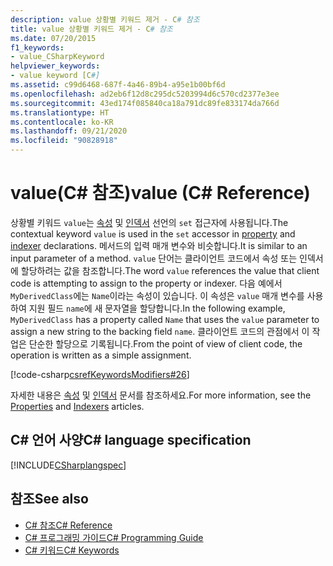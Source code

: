 ```yaml
---
description: value 상황별 키워드 제거 - C# 참조
title: value 상황별 키워드 제거 - C# 참조
ms.date: 07/20/2015
f1_keywords:
- value_CSharpKeyword
helpviewer_keywords:
- value keyword [C#]
ms.assetid: c99d6468-687f-4a46-89b4-a95e1b00bf6d
ms.openlocfilehash: ad2eb6f12d8c295dc5203994d6c570cd2377e3ee
ms.sourcegitcommit: 43ed174f085840ca18a791dc89fe833174da766d
ms.translationtype: HT
ms.contentlocale: ko-KR
ms.lasthandoff: 09/21/2020
ms.locfileid: "90828918"
---
```

# <a name="value-c-reference"></a><span data-ttu-id="8d7e8-103">value(C# 참조)</span><span class="sxs-lookup"><span data-stu-id="8d7e8-103">value (C# Reference)</span></span>

<span data-ttu-id="8d7e8-104">상황별 키워드 `value`는 [속성](../../programming-guide/classes-and-structs/properties.md) 및 [인덱서](../../programming-guide/indexers/index.md) 선언의 `set` 접근자에 사용됩니다.</span><span class="sxs-lookup"><span data-stu-id="8d7e8-104">The contextual keyword `value` is used in the `set` accessor in [property](../../programming-guide/classes-and-structs/properties.md) and [indexer](../../programming-guide/indexers/index.md) declarations.</span></span> <span data-ttu-id="8d7e8-105">메서드의 입력 매개 변수와 비슷합니다.</span><span class="sxs-lookup"><span data-stu-id="8d7e8-105">It is similar to an input parameter of a method.</span></span> <span data-ttu-id="8d7e8-106">`value` 단어는 클라이언트 코드에서 속성 또는 인덱서에 할당하려는 값을 참조합니다.</span><span class="sxs-lookup"><span data-stu-id="8d7e8-106">The word `value` references the value that client code is attempting to assign to the property or indexer.</span></span> <span data-ttu-id="8d7e8-107">다음 예에서 `MyDerivedClass`에는 `Name`이라는 속성이 있습니다. 이 속성은 `value` 매개 변수를 사용하여 지원 필드 `name`에 새 문자열을 할당합니다.</span><span class="sxs-lookup"><span data-stu-id="8d7e8-107">In the following example, `MyDerivedClass` has a property called `Name` that uses the `value` parameter to assign a new string to the backing field `name`.</span></span> <span data-ttu-id="8d7e8-108">클라이언트 코드의 관점에서 이 작업은 단순한 할당으로 기록됩니다.</span><span class="sxs-lookup"><span data-stu-id="8d7e8-108">From the point of view of client code, the operation is written as a simple assignment.</span></span>

[!code-csharp[csrefKeywordsModifiers#26](~/samples/snippets/csharp/VS_Snippets_VBCSharp/csrefKeywordsModifiers/CS/csrefKeywordsModifiers.cs#26)]

<span data-ttu-id="8d7e8-109">자세한 내용은 [속성](../../programming-guide/classes-and-structs/properties.md) 및 [인덱서](../../programming-guide/indexers/index.md) 문서를 참조하세요.</span><span class="sxs-lookup"><span data-stu-id="8d7e8-109">For more information, see the [Properties](../../programming-guide/classes-and-structs/properties.md) and [Indexers](../../programming-guide/indexers/index.md) articles.</span></span>

## <a name="c-language-specification"></a><span data-ttu-id="8d7e8-110">C# 언어 사양</span><span class="sxs-lookup"><span data-stu-id="8d7e8-110">C# language specification</span></span>

[!INCLUDE[CSharplangspec](~/includes/csharplangspec-md.md)]

## <a name="see-also"></a><span data-ttu-id="8d7e8-111">참조</span><span class="sxs-lookup"><span data-stu-id="8d7e8-111">See also</span></span>

- [<span data-ttu-id="8d7e8-112">C# 참조</span><span class="sxs-lookup"><span data-stu-id="8d7e8-112">C# Reference</span></span>](../index.md)
- [<span data-ttu-id="8d7e8-113">C# 프로그래밍 가이드</span><span class="sxs-lookup"><span data-stu-id="8d7e8-113">C# Programming Guide</span></span>](../../programming-guide/index.md)
- [<span data-ttu-id="8d7e8-114">C# 키워드</span><span class="sxs-lookup"><span data-stu-id="8d7e8-114">C# Keywords</span></span>](index.md)
